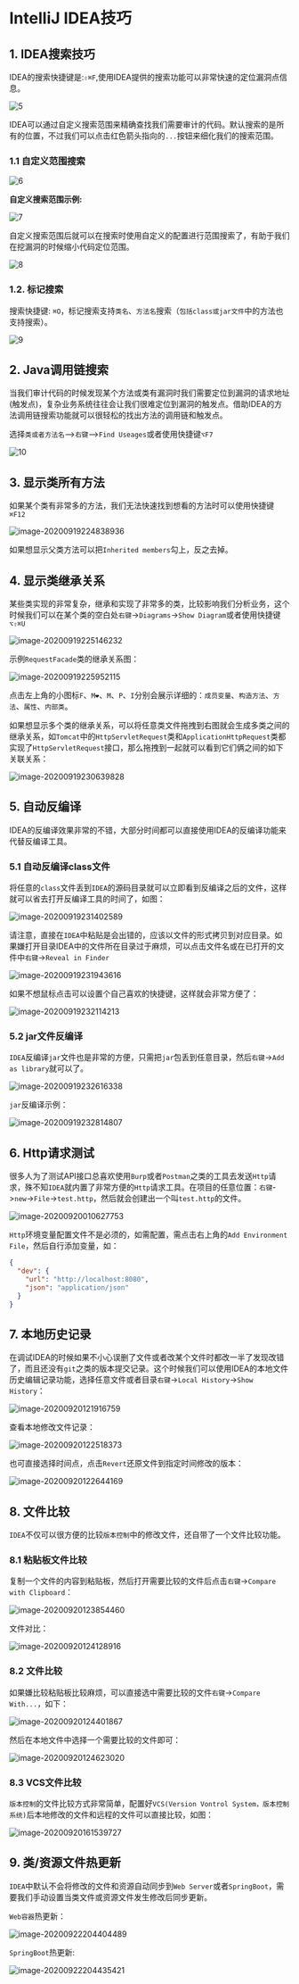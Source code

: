 # IntelliJ IDEA技巧

## 1. IDEA搜索技巧

IDEA的搜索快捷键是:`⇧⌘F`,使用IDEA提供的搜索功能可以非常快速的定位漏洞点信息。

<img src="https://oss.javasec.org/images/5.png" alt="5" />

IDEA可以通过自定义搜索范围来精确查找我们需要审计的代码。默认搜索的是所有的位置，不过我们可以点击红色箭头指向的`...`按钮来细化我们的搜索范围。

### 1.1 自定义范围搜索

<img src="https://oss.javasec.org/images/6.png" alt="6" />

**自定义搜索范围示例:**

<img src="https://oss.javasec.org/images/7.png" alt="7" />

自定义搜索范围后就可以在搜索时使用自定义的配置进行范围搜索了，有助于我们在挖漏洞的时候缩小代码定位范围。

<img src="https://oss.javasec.org/images/8.png" alt="8" />

### 1.2. 标记搜索

搜索快捷键: `⌘O`，标记搜索支持`类名`、`方法名`搜索（`包括class或jar文件`中的方法也支持搜索）。

<img src="https://oss.javasec.org/images/9.png" alt="9" />

## 2. Java调用链搜索

当我们审计代码的时候发现某个方法或类有漏洞时我们需要定位到漏洞的请求地址(触发点)，复杂业务系统往往会让我们很难定位到漏洞的触发点。借助IDEA的方法调用链搜索功能就可以很轻松的找出方法的调用链和触发点。

选择`类或者方法名`-->`右键`-->`Find Useages`或者使用快捷键`⌥F7`

![10](https://oss.javasec.org/images/10.png)

## 3. 显示类所有方法

 如果某个类有非常多的方法，我们无法快速找到想看的方法时可以使用快捷键`⌘F12`	

<img src="https://oss.javasec.org/images/image-20200919224838936.png" alt="image-20200919224838936" />

如果想显示父类方法可以把`Inherited members`勾上，反之去掉。

## 4. 显示类继承关系

某些类实现的非常复杂，继承和实现了非常多的类，比较影响我们分析业务，这个时候我们可以在某个类的空白处`右键`->`Diagrams`->`Show Diagram`或者使用快捷键`⌥⇧⌘U`

<img src="https://oss.javasec.org/images/image-20200919225146232.png" alt="image-20200919225146232" />

示例`RequestFacade`类的继承关系图：

<img src="https://oss.javasec.org/images/image-20200919225952115.png" alt="image-20200919225952115" />

点击左上角的小图标`F`、`M❤`、`M`、`P`、`I`分别会展示详细的：`成员变量`、`构造方法`、`方法`、`属性`、`内部类`。

如果想显示多个类的继承关系，可以将任意类文件拖拽到右图就会生成多类之间的继承关系，如`Tomcat`中的`HttpServletRequest`类和`ApplicationHttpRequest`类都实现了`HttpServletRequest`接口，那么拖拽到一起就可以看到它们俩之间的如下关联关系：

![image-20200919230639828](https://oss.javasec.org/images/image-20200919230639828.png)

## 5. 自动反编译

IDEA的反编译效果非常的不错，大部分时间都可以直接使用IDEA的反编译功能来代替反编译工具。

### 5.1 自动反编译class文件

将任意的`class`文件丢到`IDEA`的源码目录就可以立即看到反编译之后的文件，这样就可以省去打开反编译工具的时间了，如图：

<img src="https://oss.javasec.org/images/image-20200919231402589.png" alt="image-20200919231402589" />

请注意，直接在`IDEA`中粘贴是会出错的，应该以文件的形式拷贝到对应目录。如果嫌打开目录IDEA中的文件所在目录过于麻烦，可以点击文件名或在已打开的文件中`右键`->`Reveal in Finder`

<img src="https://oss.javasec.org/images/image-20200919231943616.png" alt="image-20200919231943616" />

如果不想鼠标点击可以设置个自己喜欢的快捷键，这样就会非常方便了：

<img src="https://oss.javasec.org/images/image-20200919232114213.png" alt="image-20200919232114213" />

### 5.2 jar文件反编译

`IDEA`反编译`jar`文件也是非常的方便，只需把`jar`包丢到任意目录，然后`右键`->`Add as library`就可以了。

<img src="https://oss.javasec.org/images/image-20200919232616338.png" alt="image-20200919232616338" />

`jar`反编译示例：

<img src="https://oss.javasec.org/images/image-20200919232814807.png" alt="image-20200919232814807" />

## 6. Http请求测试

很多人为了测试API接口总喜欢使用`Burp`或者`Postman`之类的工具去发送`Http`请求，殊不知`IDEA`就内置了非常方便的`Http`请求工具。在项目的任意位置：`右键`->`new`->`File`->`test.http`，然后就会创建出一个叫`test.http`的文件。

<img src="https://oss.javasec.org/images/image-20200920010627753.png" alt="image-20200920010627753" />

`Http`环境变量配置文件不是必须的，如需配置，需点击右上角的`Add Environment File`，然后自行添加变量，如：

```json
{
  "dev": {
    "url": "http://localhost:8080",
    "json": "application/json"
  }
}
```

## 7. 本地历史记录

在调试IDEA的时候如果不小心误删了文件或者改某个文件时都改一半了发现改错了，而且还没有`git`之类的版本提交记录。这个时候我们可以使用IDEA的本地文件历史编辑记录功能，选择任意文件或者目录`右键`->`Local History`->`Show History`：

<img src="https://oss.javasec.org/images/image-20200920121916759.png" alt="image-20200920121916759" />

查看本地修改文件记录：

<img src="https://oss.javasec.org/images/image-20200920122518373.png" alt="image-20200920122518373" />

也可直接选择时间点，点击`Revert`还原文件到指定时间修改的版本：

<img src="https://oss.javasec.org/images/image-20200920122644169.png" alt="image-20200920122644169" />

## 8. 文件比较

`IDEA`不仅可以很方便的比较`版本控制`中的修改文件，还自带了一个文件比较功能。

### 8.1 粘贴板文件比较

复制一个文件的内容到粘贴板，然后打开需要比较的文件后点击`右键`->`Compare with Clipboard`：

<img src="https://oss.javasec.org/images/image-20200920123854460.png" alt="image-20200920123854460" />

文件对比：

<img src="https://oss.javasec.org/images/image-20200920124128916.png" alt="image-20200920124128916" />

### 8.2 文件比较

如果嫌比较粘贴板比较麻烦，可以直接选中需要比较的文件`右键`->`Compare With...`，如下：

<img src="https://oss.javasec.org/images/image-20200920124401867.png" alt="image-20200920124401867" />

然后在本地文件中选择一个需要比较的文件即可：

![image-20200920124623020](https://oss.javasec.org/images/image-20200920124623020.png)

### 8.3 VCS文件比较

`版本控制`的文件比较方式非常简单，配置好`VCS(Version Vontrol System，版本控制系统)`后本地修改的文件和远程的文件可以直接比较，如图：

<img src="https://oss.javasec.org/images/image-20200920161539727.png" alt="image-20200920161539727" />

## 9. 类/资源文件热更新

`IDEA`中默认不会将修改的文件和资源自动同步到`Web Server`或者`SpringBoot`，需要我们手动设置当类文件或资源文件发生修改后同步更新。

`Web容器`热更新：

<img src="https://oss.javasec.org/images/image-20200922204404489.png" alt="image-20200922204404489" />

`SpringBoot`热更新:

<img src="https://oss.javasec.org/images/image-20200922204435421.png" alt="image-20200922204435421" />